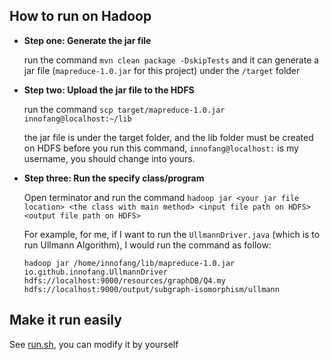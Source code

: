 ## How to run on Hadoop

 + **Step one: Generate the jar file**
    
    run the command `mvn clean package -DskipTests` 
 and it can generate a jar file (`mapreduce-1.0.jar` for this project) under the `/target` folder
 
 + **Step two: Upload the jar file to the HDFS**
 
    run the command `scp target/mapreduce-1.0.jar innofang@localhost:~/lib`
    
    the jar file is under the target folder, and the lib folder must be created on HDFS before you run this command,
    `innofang@localhost:` is my username, you should change into yours.
 
 + **Step three: Run the specify class/program**
 
    Open terminator and run the command `hadoop jar <your jar file location> <the class with main method> <input file path on HDFS> <output file path on HDFS>`
    
    For example, for me, if I want to run the `UllmannDriver.java` (which is to run Ullmann Algorithm), I would run the command as follow:
    
    `hadoop jar /home/innofang/lib/mapreduce-1.0.jar io.github.innofang.UllmannDriver hdfs://localhost:9000/resources/graphDB/Q4.my hdfs://localhost:9000/output/subgraph-isomorphism/ullmann`
    
## Make it run easily

See [run.sh](./run.sh), you can modify it by yourself